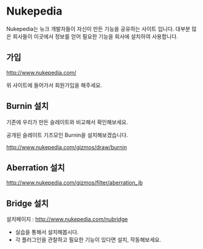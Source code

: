 # Nukepedia
Nukepedia는 뉴크 개발자들이 자신이 만든 기능을 공유하는 사이트 입니다.
대부분 많은 회사들이 이곳에서 정보를 얻어 필요한 기능을 회사에 설치하여 사용합니다.

## 가입

http://www.nukepedia.com/

위 사이트에 들어가서 회원가입을 해주세요.

## Burnin 설치
기존에 우리가 만든 슬레이트와 비교해서 확인해보세요.

공개된 슬레이트 기즈모인 Burnin을 설치해보겠습니다.

http://www.nukepedia.com/gizmos/draw/burnin

## Aberration 설치
http://www.nukepedia.com/gizmos/filter/aberration_jb

## Bridge 설치
설치페이지 : http://www.nukepedia.com/nubridge

- 실습을 통해서 설치해봅시다.
- 각 플러그인을 관찰하고 필요한 기능이 있다면 설치, 작동해보세요.